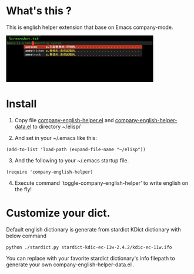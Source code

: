 # What's this ?
This is english helper extension that base on Emacs company-mode.

<img src="./screenshot.png" width="400">

# Install
1. Copy file [company-english-helper.el](company-english-helper.el) and [company-english-helper-data.el](company-english-helper-data.el) to directory ~/elisp/

2. And set in your ~/.emacs like this:
```Elisp
(add-to-list 'load-path (expand-file-name "~/elisp"))
```

3. And the following to your ~/.emacs startup file.
```Elisp
(require 'company-english-helper)
```

4. Execute command `toggle-company-english-helper' to write english on the fly!

# Customize your dict.
Default english dictionary is generate from stardict KDict dictionary with below command

```Shell
python ./stardict.py stardict-kdic-ec-11w-2.4.2/kdic-ec-11w.ifo
```

You can replace with your favorite stardict dictionary's info filepath to generate your own company-english-helper-data.el .
